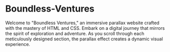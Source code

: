# Boundless-Ventures
Welcome to "Boundless Ventures," an immersive parallax website crafted with the mastery of HTML and CSS. Embark on a digital journey that mirrors the spirit of exploration and adventure. As you scroll through each meticulously designed section, the parallax effect creates a dynamic visual experience.          
      
    
     
      
          
                
    
            
                   
          
                                          
                  
        
         
   
  
 
